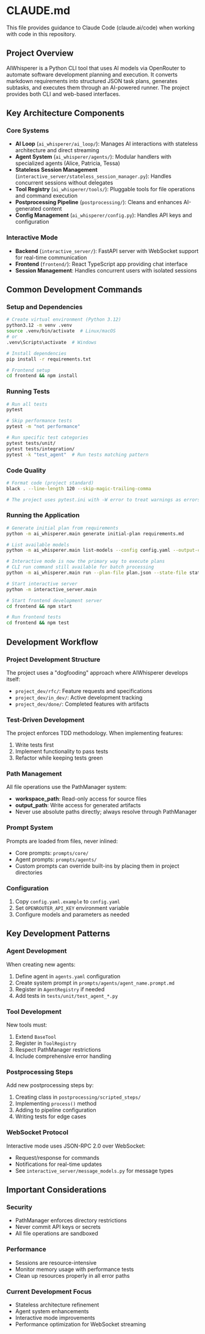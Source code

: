 # CLAUDE.md

This file provides guidance to Claude Code (claude.ai/code) when working with code in this repository.

## Project Overview

AIWhisperer is a Python CLI tool that uses AI models via OpenRouter to automate software development planning and execution. It converts markdown requirements into structured JSON task plans, generates subtasks, and executes them through an AI-powered runner. The project provides both CLI and web-based interfaces.

## Key Architecture Components

### Core Systems
- **AI Loop** (`ai_whisperer/ai_loop/`): Manages AI interactions with stateless architecture and direct streaming
- **Agent System** (`ai_whisperer/agents/`): Modular handlers with specialized agents (Alice, Patricia, Tessa)
- **Stateless Session Management** (`interactive_server/stateless_session_manager.py`): Handles concurrent sessions without delegates
- **Tool Registry** (`ai_whisperer/tools/`): Pluggable tools for file operations and command execution
- **Postprocessing Pipeline** (`postprocessing/`): Cleans and enhances AI-generated content
- **Config Management** (`ai_whisperer/config.py`): Handles API keys and configuration

### Interactive Mode
- **Backend** (`interactive_server/`): FastAPI server with WebSocket support for real-time communication
- **Frontend** (`frontend/`): React TypeScript app providing chat interface
- **Session Management**: Handles concurrent users with isolated sessions

## Common Development Commands

### Setup and Dependencies
```bash
# Create virtual environment (Python 3.12)
python3.12 -m venv .venv
source .venv/bin/activate  # Linux/macOS
# or
.venv\Scripts\activate  # Windows

# Install dependencies
pip install -r requirements.txt

# Frontend setup
cd frontend && npm install
```

### Running Tests
```bash
# Run all tests
pytest

# Skip performance tests
pytest -m "not performance"

# Run specific test categories
pytest tests/unit/
pytest tests/integration/
pytest -k "test_agent"  # Run tests matching pattern
```

### Code Quality
```bash
# Format code (project standard)
black . --line-length 120 --skip-magic-trailing-comma

# The project uses pytest.ini with -W error to treat warnings as errors
```

### Running the Application
```bash
# Generate initial plan from requirements
python -m ai_whisperer.main generate initial-plan requirements.md

# List available models
python -m ai_whisperer.main list-models --config config.yaml --output-csv models.csv

# Interactive mode is now the primary way to execute plans
# CLI run command still available for batch processing
python -m ai_whisperer.main run --plan-file plan.json --state-file state.json --config config.yaml

# Start interactive server
python -m interactive_server.main

# Start frontend development server
cd frontend && npm start

# Run frontend tests
cd frontend && npm test
```

## Development Workflow

### Project Development Structure
The project uses a "dogfooding" approach where AIWhisperer develops itself:
- `project_dev/rfc/`: Feature requests and specifications
- `project_dev/in_dev/`: Active development tracking
- `project_dev/done/`: Completed features with artifacts

### Test-Driven Development
The project enforces TDD methodology. When implementing features:
1. Write tests first
2. Implement functionality to pass tests
3. Refactor while keeping tests green

### Path Management
All file operations use the PathManager system:
- **workspace_path**: Read-only access for source files
- **output_path**: Write access for generated artifacts
- Never use absolute paths directly; always resolve through PathManager

### Prompt System
Prompts are loaded from files, never inlined:
- Core prompts: `prompts/core/`
- Agent prompts: `prompts/agents/`
- Custom prompts can override built-ins by placing them in project directories

### Configuration
1. Copy `config.yaml.example` to `config.yaml`
2. Set `OPENROUTER_API_KEY` environment variable
3. Configure models and parameters as needed

## Key Development Patterns

### Agent Development
When creating new agents:
1. Define agent in `agents.yaml` configuration
2. Create system prompt in `prompts/agents/agent_name.prompt.md`
3. Register in `AgentRegistry` if needed
4. Add tests in `tests/unit/test_agent_*.py`

### Tool Development
New tools must:
1. Extend `BaseTool`
2. Register in `ToolRegistry`
3. Respect PathManager restrictions
4. Include comprehensive error handling

### Postprocessing Steps
Add new postprocessing steps by:
1. Creating class in `postprocessing/scripted_steps/`
2. Implementing `process()` method
3. Adding to pipeline configuration
4. Writing tests for edge cases

### WebSocket Protocol
Interactive mode uses JSON-RPC 2.0 over WebSocket:
- Request/response for commands
- Notifications for real-time updates
- See `interactive_server/message_models.py` for message types

## Important Considerations

### Security
- PathManager enforces directory restrictions
- Never commit API keys or secrets
- All file operations are sandboxed

### Performance
- Sessions are resource-intensive
- Monitor memory usage with performance tests
- Clean up resources properly in all error paths

### Current Development Focus
- Stateless architecture refinement
- Agent system enhancements
- Interactive mode improvements
- Performance optimization for WebSocket streaming